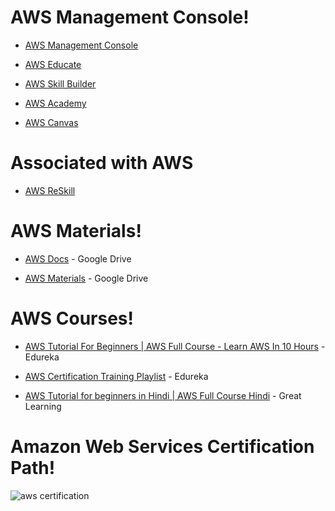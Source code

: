 # AWS Management Console!

- [AWS Management Console](https://aws.amazon.com/console/)

- [AWS Educate](https://aws.amazon.com/education/awseducate/)

- [AWS Skill Builder](https://explore.skillbuilder.aws/learn)

- [AWS Academy](https://aws.amazon.com/training/awsacademy/)

- [AWS Canvas](https://awsacademy.instructure.com/login/canvas)


# Associated with AWS

- [AWS ReSkill](https://awsreskill.com/)


# AWS Materials!

- [AWS Docs](https://docs.aws.amazon.com/) - Google Drive

- [AWS Materials](https://drive.google.com/drive/folders/1Qn4Jy6foOzA2YM2VVLpgwaeVoe4E5Aan) - Google Drive


# AWS Courses!

- [AWS Tutorial For Beginners | AWS Full Course - Learn AWS In 10 Hours](https://www.youtube.com/watch?v=k1RI5locZE4&t=3322s) - Edureka

- [AWS Certification Training Playlist](https://www.youtube.com/watch?v=k1RI5locZE4&list=PL9ooVrP1hQOFWxRJcGdCot7AgJu29SVV3) - Edureka

- [AWS Tutorial for beginners in Hindi | AWS Full Course Hindi](https://www.youtube.com/watch?v=dDN-t69sa3U&list=PLsAO7PraCa7SdNPna4cOeWr3_RIqN7AWj) - Great Learning

# Amazon Web Services Certification Path!

![aws certification](https://user-images.githubusercontent.com/75237577/190324245-73340a3d-2a6b-4cff-b364-ee7cc63446c7.png)




